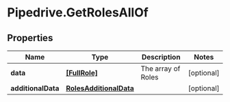 # Pipedrive.GetRolesAllOf

## Properties

Name | Type | Description | Notes
------------ | ------------- | ------------- | -------------
**data** | [**[FullRole]**](FullRole.md) | The array of Roles | [optional] 
**additionalData** | [**RolesAdditionalData**](RolesAdditionalData.md) |  | [optional] 


